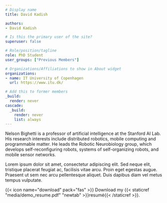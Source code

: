 ```yaml
---
# Display name
title: David Kadish

authors:
- David Kadish

# Is this the primary user of the site?
superuser: false

# Role/position/tagline
role: PhD Student
user_groups: ["Previous Members"]

# Organizations/Affiliations to show in About widget
organizations:
- name: IT University of Copenhagen
  url: https://www.itu.dk/

# Add this to former members
_build:
  render: never
cascade:
  _build:
    render: never
    list: always
---
```


Nelson Bighetti is a professor of artificial intelligence at the Stanford AI Lab. His research interests include distributed robotics, mobile computing and programmable matter. He leads the Robotic Neurobiology group, which develops self-reconfiguring robots, systems of self-organizing robots, and mobile sensor networks.

Lorem ipsum dolor sit amet, consectetur adipiscing elit. Sed neque elit, tristique placerat feugiat ac, facilisis vitae arcu. Proin eget egestas augue. Praesent ut sem nec arcu pellentesque aliquet. Duis dapibus diam vel metus tempus vulputate.

{{< icon name="download" pack="fas" >}} Download my {{< staticref "media/demo_resume.pdf" "newtab" >}}resumé{{< /staticref >}}.
